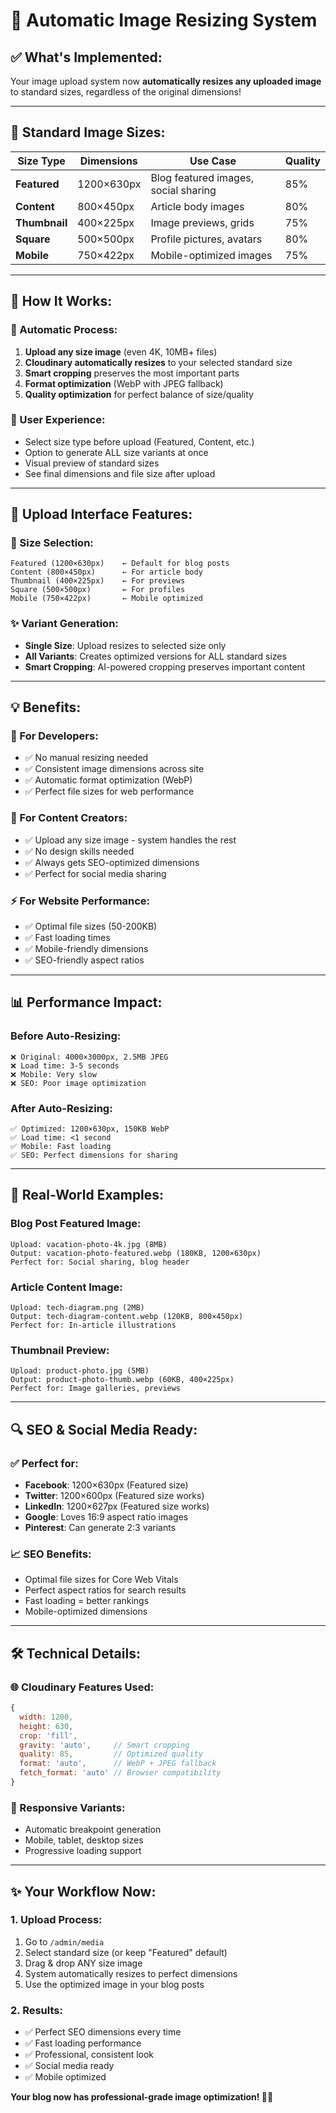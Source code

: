 # 📏 **Automatic Image Resizing System**

## ✅ **What's Implemented:**

Your image upload system now **automatically resizes any uploaded image** to standard sizes, regardless of the original dimensions!

---

## 🎯 **Standard Image Sizes:**

| Size Type | Dimensions | Use Case | Quality |
|-----------|------------|----------|---------|
| **Featured** | 1200×630px | Blog featured images, social sharing | 85% |
| **Content** | 800×450px | Article body images | 80% |
| **Thumbnail** | 400×225px | Image previews, grids | 75% |
| **Square** | 500×500px | Profile pictures, avatars | 80% |
| **Mobile** | 750×422px | Mobile-optimized images | 75% |

---

## 🚀 **How It Works:**

### **🔄 Automatic Process:**
1. **Upload any size image** (even 4K, 10MB+ files)
2. **Cloudinary automatically resizes** to your selected standard size
3. **Smart cropping** preserves the most important parts
4. **Format optimization** (WebP with JPEG fallback)
5. **Quality optimization** for perfect balance of size/quality

### **📱 User Experience:**
- Select size type before upload (Featured, Content, etc.)
- Option to generate ALL size variants at once
- Visual preview of standard sizes
- See final dimensions and file size after upload

---

## 🎨 **Upload Interface Features:**

### **📐 Size Selection:**
```
Featured (1200×630px)    ← Default for blog posts
Content (800×450px)      ← For article body
Thumbnail (400×225px)    ← For previews
Square (500×500px)       ← For profiles
Mobile (750×422px)       ← Mobile optimized
```

### **✨ Variant Generation:**
- **Single Size**: Upload resizes to selected size only
- **All Variants**: Creates optimized versions for ALL standard sizes
- **Smart Cropping**: AI-powered cropping preserves important content

---

## 💡 **Benefits:**

### **🔧 For Developers:**
- ✅ No manual resizing needed
- ✅ Consistent image dimensions across site
- ✅ Automatic format optimization (WebP)
- ✅ Perfect file sizes for web performance

### **👥 For Content Creators:**
- ✅ Upload any size image - system handles the rest
- ✅ No design skills needed
- ✅ Always gets SEO-optimized dimensions
- ✅ Perfect for social media sharing

### **⚡ For Website Performance:**
- ✅ Optimal file sizes (50-200KB)
- ✅ Fast loading times
- ✅ Mobile-friendly dimensions
- ✅ SEO-friendly aspect ratios

---

## 📊 **Performance Impact:**

### **Before Auto-Resizing:**
```
❌ Original: 4000×3000px, 2.5MB JPEG
❌ Load time: 3-5 seconds
❌ Mobile: Very slow
❌ SEO: Poor image optimization
```

### **After Auto-Resizing:**
```
✅ Optimized: 1200×630px, 150KB WebP
✅ Load time: <1 second
✅ Mobile: Fast loading
✅ SEO: Perfect dimensions for sharing
```

---

## 🎯 **Real-World Examples:**

### **Blog Post Featured Image:**
```
Upload: vacation-photo-4k.jpg (8MB)
Output: vacation-photo-featured.webp (180KB, 1200×630px)
Perfect for: Social sharing, blog header
```

### **Article Content Image:**
```
Upload: tech-diagram.png (2MB)
Output: tech-diagram-content.webp (120KB, 800×450px)
Perfect for: In-article illustrations
```

### **Thumbnail Preview:**
```
Upload: product-photo.jpg (5MB)
Output: product-photo-thumb.webp (60KB, 400×225px)
Perfect for: Image galleries, previews
```

---

## 🔍 **SEO & Social Media Ready:**

### **✅ Perfect for:**
- **Facebook**: 1200×630px (Featured size)
- **Twitter**: 1200×600px (Featured size works)
- **LinkedIn**: 1200×627px (Featured size works)
- **Google**: Loves 16:9 aspect ratio images
- **Pinterest**: Can generate 2:3 variants

### **📈 SEO Benefits:**
- Optimal file sizes for Core Web Vitals
- Perfect aspect ratios for search results
- Fast loading = better rankings
- Mobile-optimized dimensions

---

## 🛠️ **Technical Details:**

### **🌐 Cloudinary Features Used:**
```javascript
{
  width: 1200,
  height: 630,
  crop: 'fill',
  gravity: 'auto',     // Smart cropping
  quality: 85,         // Optimized quality
  format: 'auto',      // WebP + JPEG fallback
  fetch_format: 'auto' // Browser compatibility
}
```

### **📱 Responsive Variants:**
- Automatic breakpoint generation
- Mobile, tablet, desktop sizes
- Progressive loading support

---

## ✨ **Your Workflow Now:**

### **1. Upload Process:**
1. Go to `/admin/media`
2. Select standard size (or keep "Featured" default)
3. Drag & drop ANY size image
4. System automatically resizes to perfect dimensions
5. Use the optimized image in your blog posts

### **2. Results:**
- ✅ Perfect SEO dimensions every time
- ✅ Fast loading performance
- ✅ Professional, consistent look
- ✅ Social media ready
- ✅ Mobile optimized

**Your blog now has professional-grade image optimization! 🚀📸** 